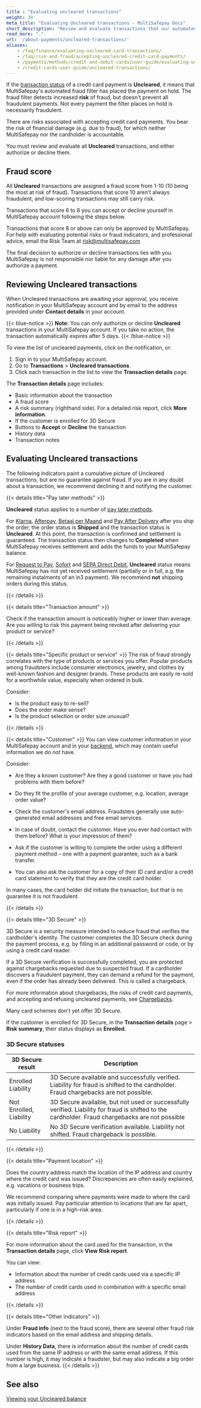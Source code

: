 ```yaml
---
title : "Evaluating uncleared transactions"
weight: 30
meta_title: "Evaluating Uncleared transactions - MultiSafepay Docs"
short_description: "Review and evaluate transactions that our automated fraud filter has placed on hold"
read_more: "."
url: '/about-payments/uncleared-transactions/'
aliases: 
    - /faq/finance/evaluating-uncleared-card-transactions/
    - /faq/risk-and-fraud/accepting-uncleared-credit-card-payments/
    - /payments/methods/credit-and-debit-cards/user-guide/evaluating-uncleared-transactions/
    - /credit-cards-user-guide/uncleared-transactions/
---
```


If the [transaction status](/about-payments/multisafepay-statuses/) of a credit card payment is **Uncleared**, it means that MultiSafepay's automated fraud filter has placed the payment on hold. The fraud filter detects increased **risk** of fraud, but doesn't prevent all fraudulent payments. Not every payment the filter places on hold is necessarily fraudulent.

There are risks associated with accepting credit card payments. You bear the risk of financial damage (e.g. due to fraud), for which neither MultiSafepay nor the cardholder is accountable.

You must review and evaluate all **Uncleared** transactions, and either authorize or decline them.

## Fraud score 
All **Uncleared** transactions are assigned a fraud score from 1-10 (10 being the most at risk of fraud). Transactions that score 10 aren't always fraudulent, and low-scoring transactions may still carry risk.

Transactions that score 6 to 8 you can accept or decline yourself in MultiSafepay account following the steps below.

Transactions that score 8 or above can only be approved by MultiSafepay. For help with evaluating potential risks or fraud indicators, and professional advice, email the Risk Team at <risk@multisafepay.com> 

The final decision to authorize or decline transactions lies with you. MultiSafepay is not responsible nor liable for any damage after you authorize a payment.

## Reviewing Uncleared transactions

When Uncleared transactions are awaiting your approval, you receive notification in your MultiSafepay account and by email to the address provided under **Contact details** in your account.

{{< blue-notice >}} **Note:** You can only authorize or decline **Uncleared** transactions in your MultiSafepay account. If you take no action, the transaction automatically expires after 5 days. {{< /blue-notice >}}

To view the list of uncleared payments, click on the notification, or:

1. Sign in to your MultiSafepay account.
2. Go to **Transactions** > **Uncleared transactions**.
3. Click each transaction in the list to view the **Transaction details** page. 

The **Transaction details** page includes:

- Basic information about the transaction
- A fraud score
- A risk summary (righthand side). For a detailed risk report, click **More information**.
- If the customer is enrolled for 3D Secure 
- Buttons to **Accept** or **Decline** the transaction
- History data
- Transaction notes 

## Evaluating Uncleared transactions
The following indicators paint a cumulative picture of Uncleared transactions, but are no guarantee against fraud. If you are in any doubt about a transaction, we recommend declining it and notifying the customer.

{{< details title="Pay later methods" >}}

**Uncleared** status applies to a number of [pay later methods](/payments/methods/pay-later/). <br>

For [Klarna](/payment-methods/klarna/), [Afterpay](/payment-methods/afterpay/), [Betaal per Maand](/payment-methods/betaalpermaand/) and [Pay After Delivery](/payment-methods/pay-after-delivery/) after you ship the order, the order status is **Shipped** and the transaction status is **Uncleared**. At this point, the transaction is confirmed and settlement is guaranteed. The transaction status then changes to **Completed** when MultiSafepay receives settlement and adds the funds to your MultiSafepay balance.

For [Request to Pay](/payment-methods/request-to-pay/), [Sofort](/payment-methods/sofort-banking/) and [SEPA Direct Debit](/payment-methods/sepa-direct-debit/), **Uncleared** status means MultiSafepay has not yet received settlement (partially or in full, e.g. the remaining instalments of an in3 payment). We recommend **not** shipping orders during this status.

{{< /details >}}

{{< details title="Transaction amount" >}}

Check if the transaction amount is noticeably higher or lower than average. Are you willing to risk this payment being revoked after delivering your product or service?

{{< /details >}}

{{< details title="Specific product or service" >}}
The risk of fraud strongly correlates with the type of products or services you offer. Popular products among fraudsters include consumer electronics, jewelry, and clothes by well-known fashion and designer brands. These products are easily re-sold for a worthwhile value, especially when ordered in bulk. 

Consider:

- Is the product easy to re-sell?
- Does the order make sense? 
- Is the product selection or order size unusual?

{{< /details >}}

{{< details title="Customer" >}}
You can view customer information in your MultiSafepay account and in your [backend](/glossaries/multisafepay-glossary/#backend), which may contain useful information we do not have. 

Consider:

- Are they a known customer? Are they a good customer or have you had problems with them before?

- Do they fit the profile of your average customer, e.g. location, average order value?

- Check the customer's email address. Fraudsters generally use auto-generated email addresses and free email services.

- In case of doubt, contact the customer. Have you ever had contact with them before? What is your impression of them?

- Ask if the customer is willing to complete the order using a different payment method – one with a
payment guarantee, such as a bank transfer. 

- You can also ask the customer for a copy of their ID card and/or a credit card statement to verify that they are the credit card holder.

In many cases, the card holder did initiate the transaction, but that is no guarantee it is not fraudulent.

{{< /details >}}

{{< details title="3D Secure" >}}

3D Secure is a security measure intended to reduce fraud that verifies the cardholder's identity. The customer completes the 3D Secure check during the payment process, e.g. by filling in an additional password or code, or by using a credit card reader. 

If a 3D Secure verification is successfully completed, you are protected against chargebacks requested due to suspected fraud. If a cardholder discovers a fraudulent payment, they can demand a refund for the payment, even if the order has already been delivered. This is called a chargeback. 

For more information about chargebacks, the risks of credit card payments, and accepting and refusing uncleared payments, see [Chargebacks](https://docs.multisafepay.com/faq/chargebacks).

Many card schemes don't yet offer 3D Secure.

If the customer is enrolled for 3D Secure, in the **Transaction details** page > **Risk summary**, their status displays as **Enrolled**.  
 
### 3D Secure statuses

| 3D Secure result            | Description      |
|---------------------|-----------|
| Enrolled Liability  | 3D Secure available and successfully verified. Liability for fraud is shifted to the cardholder. Fraud chargebacks are not possible. |
| Not Enrolled, Liability  | 3D Secure available, but not used or successfully verified. Liability for fraud is shifted to the cardholder. Fraud chargebacks are not possible |
|  No Liability  | No 3D Secure verification available. Liability not shifted. Fraud chargeback is possible.|

{{< /details >}}

{{< details title="Payment location" >}}

Does the country address match the location of the IP address and country where the credit card was issued? Discrepancies are often easily explained, e.g. vacations or business trips. 

We recommend comparing where payments were made to where the card was initially issued. Pay particular attention to locations that are far apart, particularly if one is in a high-risk area.

{{< /details >}}

{{< details title="Risk report" >}}

For more information about the card used for the transaction, in the **Transaction details** page, click **View Risk report**. 

You can view:
- Information about the number of credit cards used via a specific IP address
- The number of credit cards used in combination with a specific email address

{{< /details >}}

{{< details title="Other indicators" >}}

Under **Fraud info** (next to the fraud score), there are several other fraud risk indicators based on the email address and shipping details.

Under **History Data**, there is information about the number of credit cards used from the same IP address or with the same email address. If this number is high, it may indicate a fraudster, but may also indicate a big order from a large business.
{{< /details >}}

## See also 

[Viewing your Uncleared balance](/faq/finance/viewing-your-uncleared-balance/)
